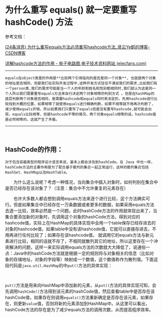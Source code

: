 # 为什么重写 equals() 就一定要重写 hashCode() 方法

参考文档：

[(24条消息) 为什么重写equals方法必须重写hashcode方法_贤云Ye鹤的博客-CSDN博客](https://blog.csdn.net/m6494854/article/details/128572229)

[详解hashcode方法的作用 - 电子电路图,电子技术资料网站 (elecfans.com)](https://www.elecfans.com/code/java/20170926555607.html)

---

	equals在object类里的作用是**比较两个引用指向的是否是同一个对象**, 也就是两个对象的地址是否相同，但是我们在实际开发过程中,这种开发方式往往不满足我们的需求,比如我们有一个person类,我们的需求可能是当一个人的年龄和姓名和性别都相同时,我们就认为这是同一个人所以我们需要重写equals方法来自行决定两个对象相等的判别方式 。但是在hashMap的底层判断两个对象是否相同，是需要hashcode和equals同时来决定的，先用hashcode进行比较找到大概的位置，如果相等了就使用equals进行精确判断，如果不相等就不用再次判断了，减少使用equals开销，所以如果我们只重写了equals但是没有重写hashcode,就可能会出现，equals比较相等，但是hashcode不等的情况，两个对象equals相等的话，hashcode值是必然相等的，这就产生了矛盾。  

---

‍

## HashCode的作用：

	对于包含容器类型的程序设计语言来说，基本上都会涉及到hashCode。在 Java 中也一样，hashCode方法的主要作用是为了配合基于散列的集合一起正常运行，这样的散列集合包括HashSet、HashMap以及HashTable。

　　为什么这么说呢？考虑一种情况，当向集合中插入对象时，如何判别在集合中是否已经存在该对象了？（注意：集合中不允许重复的元素存在）

　　也许大多数人都会想到调用equals方法来逐个进行比较，这个方法确实可行。但是如果集合中已经存在一万条数据或者更多的数据，如果采用equals方法去逐一比较，效率必然是一个问题。此时hashCode方法的作用就体现出来了，当集合要添加新的对象时，先调用这个对象的hashCode方法，得到对应的hashcode值，实际上在HashMap的具体实现中会用一个table保存已经存进去的对象的hashcode值，如果table中没有该hashcode值，它就可以直接存进去，不用再进行任何比较了；如果存在该hashcode值， 就调用它的equals方法与新元素进行比较，相同的话就不存了，不相同就散列其它的地址，所以这里存在一个冲突解决的问题，这样一来实际调用equals方法的次数就大大降低了，说通俗一点：Java中的hashCode方法就是根据一定的规则将与对象相关的信息（比如对象的存储地址，对象的字段等）映射成一个数值，这个数值称作为散列值。下面这段代码是`java.util.HashMap`​的中`put()`​方法的具体实现：

‍

​`put()`​方法是用来向HashMap中添加新的元素，从`put()`​方法的具体实现可知，会先调用`hashCode()`​方法得到该元素的hashCode值，然后查看table中是否存在该hashCode值，如果存在则调用`equals()`​方法重新确定是否存在该元素，如果存在，则更新`value`​值，否则将新的元素添加到HashMap中。从这里可以看出，hashCode方法的存在是为了减少equals方法的调用次数，从而提高程序效率。

‍

‍
